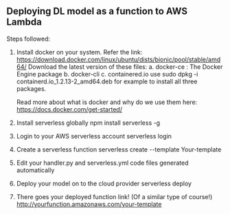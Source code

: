 ## Deploying DL model as a function to AWS Lambda
Steps followed:
1. Install docker on your system.
   Refer the link: https://download.docker.com/linux/ubuntu/dists/bionic/pool/stable/amd64/
   Download the latest version of these files:
   a. docker-ce : The Docker Engine package
   b. docker-cli
   c. containered.io
   use sudo dpkg -i containerd.io_1.2.13-2_amd64.deb for example to install all three packages.
   
   Read more about what is docker and why do we use them here: https://docs.docker.com/get-started/

2. Install serverless globally
   npm install serverless -g
   
3. Login to your AWS serverless account
   serverless login
   
4. Create a serverless function
   serverless create --template Your-template
   
5. Edit your handler.py and serverless.yml code files generated automatically

6. Deploy your model on to the cloud provider
   serverless deploy
   
7. There goes your deployed function link! (Of a similar type of course!)
   http://yourfunction.amazonaws.com/your-template
